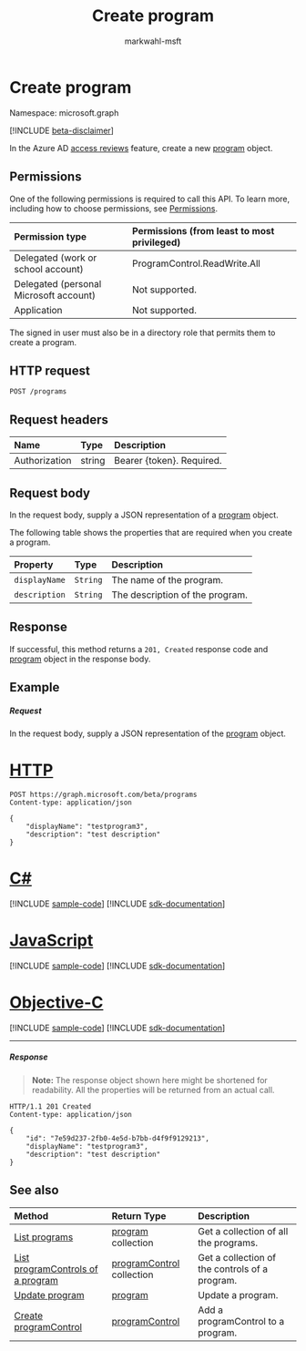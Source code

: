 ﻿---
title: "Create program"
description: "In the Azure AD access reviews feature, create a new program object."
localization_priority: Normal
doc_type: apiPageType
ms.prod: "microsoft-identity-platform"
author: "markwahl-msft"
---

# Create program

Namespace: microsoft.graph

[!INCLUDE [beta-disclaimer](../../includes/beta-disclaimer.md)]

In the Azure AD [access reviews](../resources/accessreviews-root.md) feature, create a new [program](../resources/program.md) object.

## Permissions

One of the following permissions is required to call this API. To learn more, including how to choose permissions, see [Permissions](/graph/permissions-reference).

| Permission type                        | Permissions (from least to most privileged) |
| :------------------------------------- | :------------------------------------------ |
| Delegated (work or school account)     | ProgramControl.ReadWrite.All                |
| Delegated (personal Microsoft account) | Not supported.                              |
| Application                            | Not supported.                              |

The signed in user must also be in a directory role that permits them to create a program.

## HTTP request

<!-- { "blockType": "ignored" } -->

```http
POST /programs
```

## Request headers

| Name          | Type   | Description                 |
| :------------ | :----- | :-------------------------- |
| Authorization | string | Bearer \{token\}. Required. |

## Request body

In the request body, supply a JSON representation of a [program](../resources/program.md) object.

The following table shows the properties that are required when you create a program.

| Property      | Type     | Description                     |
| :------------ | :------- | :------------------------------ |
| `displayName` | `String` | The name of the program.        |
| `description` | `String` | The description of the program. |

## Response

If successful, this method returns a `201, Created` response code and [program](../resources/program.md) object in the response body.

## Example

##### Request

In the request body, supply a JSON representation of the [program](../resources/program.md) object.

# [HTTP](#tab/http)

<!-- {
  "blockType": "request",
  "name": "create_program_from_programs"
}-->

```http
POST https://graph.microsoft.com/beta/programs
Content-type: application/json

{
    "displayName": "testprogram3",
    "description": "test description"
}
```

# [C#](#tab/csharp)

[!INCLUDE [sample-code](../includes/snippets/csharp/create-program-from-programs-csharp-snippets.md)]
[!INCLUDE [sdk-documentation](../includes/snippets/snippets-sdk-documentation-link.md)]

# [JavaScript](#tab/javascript)

[!INCLUDE [sample-code](../includes/snippets/javascript/create-program-from-programs-javascript-snippets.md)]
[!INCLUDE [sdk-documentation](../includes/snippets/snippets-sdk-documentation-link.md)]

# [Objective-C](#tab/objc)

[!INCLUDE [sample-code](../includes/snippets/objc/create-program-from-programs-objc-snippets.md)]
[!INCLUDE [sdk-documentation](../includes/snippets/snippets-sdk-documentation-link.md)]

---

##### Response

>**Note:** The response object shown here might be shortened for readability. All the properties will be returned from an actual call.

<!-- {
  "blockType": "response",
  "truncated": true,
  "@odata.type": "microsoft.graph.program"
} -->

```http
HTTP/1.1 201 Created
Content-type: application/json

{
    "id": "7e59d237-2fb0-4e5d-b7bb-d4f9f9129213",
    "displayName": "testprogram3",
    "description": "test description"
}
```

## See also

| Method                                                       | Return Type                                                 | Description                                    |
| :----------------------------------------------------------- | :---------------------------------------------------------- | :--------------------------------------------- |
| [List programs](program-list.md)                             | [program](../resources/program.md) collection               | Get a collection of all the programs.          |
| [List programControls of a program](program-listcontrols.md) | [programControl](../resources/programcontrol.md) collection | Get a collection of the controls of a program. |
| [Update program](program-update.md)                          | [program](../resources/program.md)                          | Update a program.                              |
| [Create programControl](programcontrol-create.md)            | [programControl](../resources/programcontrol.md)            | Add a programControl to a program.             |

<!--
{
  "type": "#page.annotation",
  "description": "Create program",
  "keywords": "",
  "section": "documentation",
  "tocPath": "",
  "suppressions": [
  ]
}
-->
